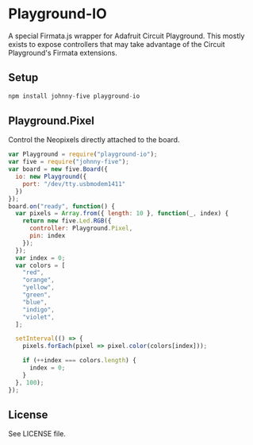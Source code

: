 # Playground-IO

A special Firmata.js wrapper for Adafruit Circuit Playground. This mostly exists to expose controllers that may take advantage of the Circuit Playground's Firmata extensions. 

## Setup

```js
npm install johnny-five playground-io
```

## Playground.Pixel

Control the Neopixels directly attached to the board. 

```js
var Playground = require("playground-io");
var five = require("johnny-five");
var board = new five.Board({
  io: new Playground({
    port: "/dev/tty.usbmodem1411"
  })
});
board.on("ready", function() {
  var pixels = Array.from({ length: 10 }, function(_, index) {
    return new five.Led.RGB({
      controller: Playground.Pixel,
      pin: index
    });
  });
  var index = 0;
  var colors = [
    "red",
    "orange",
    "yellow",
    "green",
    "blue",
    "indigo",
    "violet",
  ];

  setInterval(() => {
    pixels.forEach(pixel => pixel.color(colors[index]));

    if (++index === colors.length) {
      index = 0;
    }
  }, 100);
});
```


## License

See LICENSE file.
